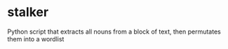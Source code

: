 # stalker
Python script that extracts all nouns from a block of text, then permutates them into a wordlist
